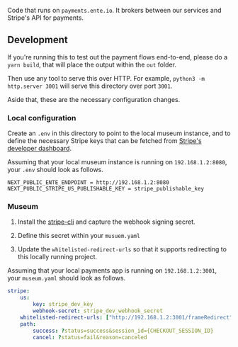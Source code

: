 Code that runs on `payments.ente.io`. It brokers between our services and
Stripe's API for payments.

## Development

If you're running this to test out the payment flows end-to-end, please do a
`yarn build`, that will place the output within the `out` folder.

Then use any tool to serve this over HTTP. For example, `python3 -m http.server
3001` will serve this directory over port `3001`.

Aside that, these are the necessary configuration changes.

### Local configuration

Create an `.env` in this directory to point to the local museum instance, and to
define the necessary Stripe keys that can be fetched from [Stripe's developer
dashboard](https://dashboard.stripe.com).

Assuming that your local museum instance is running on `192.168.1.2:8080`, your
`.env` should look as follows.

```
NEXT_PUBLIC_ENTE_ENDPOINT = http://192.168.1.2:8080
NEXT_PUBLIC_STRIPE_US_PUBLISHABLE_KEY = stripe_publishable_key
```

### Museum

1. Install the [stripe-cli](https://docs.stripe.com/stripe-cli) and capture the
   webhook signing secret.

2. Define this secret within your `musuem.yaml`

3. Update the `whitelisted-redirect-urls` so that it supports redirecting to
   this locally running project.

Assuming that your local payments app is running on `192.168.1.2:3001`, your
`museum.yaml` should look as follows.

```yaml
stripe:
    us:
        key: stripe_dev_key
        webhook-secret: stripe_dev_webhook_secret
    whitelisted-redirect-urls: ["http://192.168.1.2:3001/frameRedirect"]
    path:
        success: ?status=success&session_id={CHECKOUT_SESSION_ID}
        cancel: ?status=fail&reason=canceled
```
